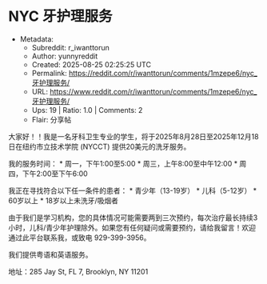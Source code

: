 # NYC 牙护理服务

- Metadata:
  - Subreddit: r_iwanttorun
  - Author: yunnyreddit
  - Created: 2025-08-25 02:25:25 UTC
  - Permalink: https://reddit.com/r/iwanttorun/comments/1mzepe6/nyc_牙护理服务/
  - URL: https://www.reddit.com/r/iwanttorun/comments/1mzepe6/nyc_牙护理服务/
  - Ups: 19 | Ratio: 1.0 | Comments: 2
  - Flair: 分享帖


大家好！！我是一名牙科卫生专业的学生，​​将于2025年8月28日至2025年12月18日在纽约市立技术学院
(NYCCT) 提供20美元的洗牙服务。

我的服务时间： \* 周一，下午1:00至5:00 \* 周三，上午8:00至中午12:00 \*
周四，下午2:00至下午6:00

我正在寻找符合以下任一条件的患者： \* 青少年（13-19岁） \*
儿科（5-12岁） \* 60岁以上 \* 18岁以上未洗牙/吸烟者

由于我们是学习机构，您的具体情况可能需要两到三次预约，每次治疗最长持续3小时，儿科/青少年护理除外。如果您有任何疑问或需要预约，请给我留言！欢迎通过此平台联系我，或致电
929-399-3956。

我们提供粤语和英语服务。

地址：285 Jay St, FL 7, Brooklyn, NY 11201

